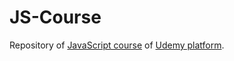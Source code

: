 # JS-Course
Repository of [JavaScript course](https://www.udemy.com/course/programacion-desarrollo-web/) of [Udemy platform](https://www.udemy.com/).
